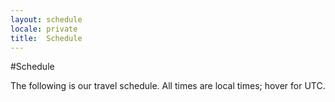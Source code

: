 ```yaml
---
layout: schedule
locale: private
title:  Schedule
---
```


#Schedule

The following is our travel schedule. All times are local times; hover for UTC.